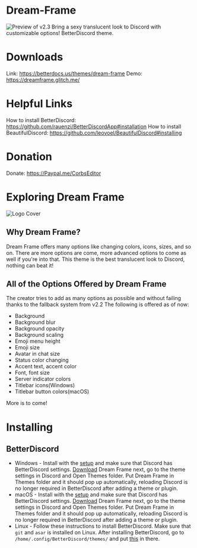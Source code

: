# Dream-Frame
![Preview of v2.3](https://i.imgur.com/yyNcMpp.png)
Bring a sexy translucent look to Discord with customizable options! BetterDiscord theme.
# Downloads
Link: https://betterdocs.us/themes/dream-frame
Demo: https://dreamframe.glitch.me/
# Helpful Links
How to install BetterDiscord: https://github.com/rauenzi/BetterDiscordApp#installation
How to install BeautifulDiscord: https://github.com/leovoel/BeautifulDiscord#installing
# Donation
Donate: https://Paypal.me/CorbsEditor
# Exploring Dream Frame
![Logo Cover](https://pbs.twimg.com/media/DxEDJcCUcAAIDA5.jpg)
## Why Dream Frame?
Dream Frame offers many options like changing colors, icons, sizes, and so on. There are more options are come, more advanced options to come as well if you're into that. This theme is the best translucent look to Discord, nothing can beat it!
## All of the Options Offered by Dream Frame
The creator tries to add as many options as possible and without failing thanks to the fallback system from v2.2
The following is offered as of now:
* Background
* Background blur
* Background opacity
* Background scaling
* Emoji menu height
* Emoji size
* Avatar in chat size
* Status color changing
* Accent text, accent color
* Font, font size
* Server indicator colors
* Titlebar icons(Windows)
* Titlebar button colors(macOS)

More is to come! 

# Installing 
## BetterDiscord
* Windows -
Install with the [setup](https://github.com/rauenzi/BetterDiscordApp/releases/download/0.3.1/BandagedBD_Windows.exe) and make sure that Discord has BetterDiscord settings. [Download](https://cdn.discordapp.com/attachments/528696134118539267/528696159821234179/DreamFrame.theme.css) Dream Frame next, go to the theme settings in Discord and Open Themes folder. Put Dream Frame in Themes folder and it should pop up automatically, reloading Discord is no longer required in BetterDiscord after adding a theme or plugin. 
* macOS -
Install with the [setup](https://github.com/rauenzi/BetterDiscordApp/releases/download/0.3.1/BandagedBD_Mac.zip) and make sure that Discord has BetterDiscord settings. [Download](https://cdn.discordapp.com/attachments/528696134118539267/528696159821234179/DreamFrame.theme.css) Dream Frame next, go to the theme settings in Discord and Open Themes folder. Put Dream Frame in Themes folder and it should pop up automatically, reloading Discord is no longer required in BetterDiscord after adding a theme or plugin.
* Linux -
Follow these instructions to install BetterDiscord. Make sure that `git` and `asar` is installed on Linux. After installing BetterDiscord, go to `/home/.config/BetterDiscord/themes/` and put [this](https://cdn.discordapp.com/attachments/528696134118539267/528696159821234179/DreamFrame.theme.css) in there.
